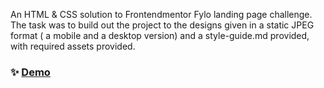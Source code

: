 An HTML & CSS solution to Frontendmentor Fylo landing page challenge. 
The task was to build out the project to the designs given in a static JPEG format ( a mobile and a desktop version) and a style-guide.md provided, with required assets provided.

### ✨ [Demo](https://nataliakiselev.github.io/Fylo)




